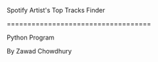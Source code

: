 Spotify Artist's Top Tracks Finder

===================================

Python Program

By Zawad Chowdhury